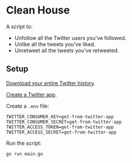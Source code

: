 # Clean House

A script to:

* Unfollow all the Twitter users you've followed.
* Unlike all the tweets you've liked.
* Unretweet all the tweets you've retweeted.

## Setup

[Download your entire Twitter history][history].

[history]: https://twitter.com/settings/account#tweet_export

[Create a Twitter app][app].

[app]: https://apps.twitter.com/app/new

Create a `.env` file:

```
TWITTER_CONSUMER_KEY=get-from-twitter-app
TWITTER_CONSUMER_SECRET=get-from-twitter-app
TWITTER_ACCESS_TOKEN=get-from-twitter-app
TWITTER_ACCESS_SECRET=get-from-twitter-app
```

Run the script:

```
go run main.go
```
